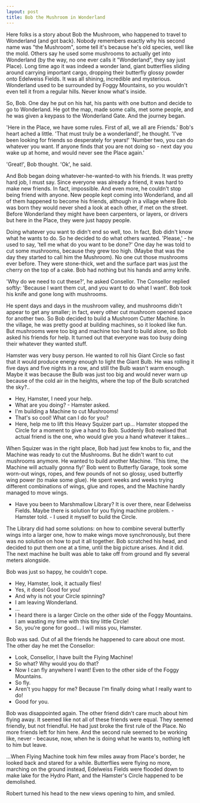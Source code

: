 ```yaml
---
layout: post
title: Bob the Mushroom in Wonderland 
---
```


Here folks is a story about Bob the Mushroom, who happened to travel to Wonderland
(and got back). Nobody remembers exactly why his second name was "the Mushroom",
some tell it's because he's old species, well like the mold. Others say he used
some mushrooms to actually get into Wonderland (by the way, no one ever calls it 
"Wonderland", they say just Place). Long time ago it was indeed a wonder land,
giant butterflies sliding around carrying important cargo, dropping their butterfly
glossy powder onto Edelweiss Fields. It was all shining, incredible and mysterious.
Wonderland used to be surrounded by Foggy Mountains, so you wouldn't even tell
it from a regular hills. Never know what's inside. 

So, Bob. One day he put on his hat, his pants with one button and decide to
go to Wonderland. He got the map, made some calls, met some people, and he was given 
a keypass to the Wonderland Gate. And the journey began. 

'Here in the Place, we have some rules. First of all, we all are Friends.'
Bob's heart ached a little. 'That must truly be a wonderland!', he thought.
'I've been looking for friends so desperately for years!'
'Number two, you can do whatever you want. If anyone finds that you are
not doing so - next day you wake up at home, and would never see the Place again.'

'Great!', Bob thought. 'Ok', he said.

And Bob began doing whatever-he-wanted-to with his friends. It was pretty hard job,
I must say. Since everyone was already a friend, it was hard to make new friends.
In fact, impossible. And even more, he couldn't stop being friend with anyone.
New people kept coming into Wonderland, and all of them happened to become his
friends, although in a village where Bob was born they would never shed a look
at each other, if met on the street. Before Wonderland they might have been 
carpenters, or layers, or drivers but here in the Place, they were just happy 
people.

Doing whatever you want to didn't end so well, too. In fact, Bob didn't know
what he wants to do. So he decided to do what others wanted. 'Please,' - he
used to say, 'tell me what do you want to be done?' One day he was told to
cut some mushrooms, because they grew too high. (Maybe that was the day they
started to call him the Mushroom). No one cut those mushrooms ever before. They were
stone-thick, wet and the surface part was just the cherry on the top of a cake.
Bob had nothing but his hands and army knife.

'Why do we need to cut these?', he asked Consellor. The Consellor replied softly:
'Because I want them cut, and you want to do what I want'. Bob took his knife
and gone long with mushrooms.

He spent days and days in the mushroom valley, and mushrooms didn't appear 
to get any smaller; in fact, every other cut mushroom opened space for 
another two. So Bob decided to build a Mushroom Cutter Machine. In the village,
he was pretty good at building machines, so it looked like fun. 
But mushrooms were too big and machine too hard to build alone, so Bob 
asked his friends for help. It turned out that everyone was too busy doing
their whatever they wanted stuff.

Hamster was very busy person. He wanted to roll his Giant Circle so fast
that it would produce energy enough to light the Giant Bulb. He was rolling
it five days and five nights in a row, and still the Bulb wasn't warm enough.
Maybe it was because the Bulb was just too big and would never warn up because 
of the cold air in the heights, where the top of the Bulb
scratched the sky?.. 

- Hey, Hamster, I need your help.
- What are you doing? - Hamster asked. 
- I'm building a Machine to cut Mushrooms!
- That's so cool! What can I do for you?
- Here, help me to lift this Heavy Squizer part up...
Hamster stopped the Circle for a moment to give a hand to Bob. 
Suddenly Bob realised that actual friend is the one, who would give you 
a hand whatever it takes...

When Squizer was in the right place, Bob had just few knobs to fix, and the Machine 
was ready to cut the Mushrooms. But he didn't want to cut mushrooms anymore.
He wanted to build another Machine. 'This time, the Machine will actually
gonna fly!' Bob went to Butterfly Garage, took some worn-out wings, ropes, 
and few pounds of not so glossy, used butterfly wing power (to make some glue).
He spent weeks and weeks trying different combinations of wings, glue and ropes,
and the Machine hardly managed to move wings. 

- Have you been to Marshmallow Library? It is over there, near Edelweiss Fields.
Maybe there is solution for you flying machine problem. - Hamster told. - I used
it myself to build the Circle.

The Library did had some solutions: on how to combine several butterfly wings
into a larger one, how to make wings move synchronously, but there was no solution
on how to put it all together. Bob scratched his head, and decided to put them one 
at a time, until the big picture arises. And it did. The next machine he built
was able to take off from ground and fly several meters alongside.

Bob was just so happy, he couldn't cope. 
- Hey, Hamster, look, it actually flies!
- Yes, it does! Good for you!
- And why is not your Circle spinning?
- I am leaving Wonderland.
- ...
- I heard there is a larger Circle on the other side of the Foggy Mountains.
I am wasting my time with this tiny little Circle!
- So, you're gone for good... I will miss you, Hamster.

Bob was sad. Out of all the friends he happened to care about one most.
The other day he met the Consellor:
- Look, Consellor, I have built the Flying Machine!
- So what? Why would you do that?
- Now I can fly anywhere I want! Even to the other side of the Foggy
Mountains.
- So fly. 
- Aren't you happy for me? Because I'm finally doing what I really want to do!
- Good for you.

Bob was disappointed again. The other friend didn't care much about him
flying away. It seemed like not all of these friends were equal. They seemed
friendly, but not friendful. He had just broke the first rule of the Place.
No more friends left for him here. And the second rule seemed to be working
like, never - because, now, when he is doing what he wants to, nothing left
to him but leave.

...When Flying Machine took him few miles away from Place's border, he looked
back and stared for a while. Butterflies were flying no more, marching on 
the ground instead, Edelweiss Fields were flooded down to make lake for 
the Hydro Plant, and the Hamster's Circle happened to be demolished. 

Robert turned his head to the new views opening to him, and smiled.
